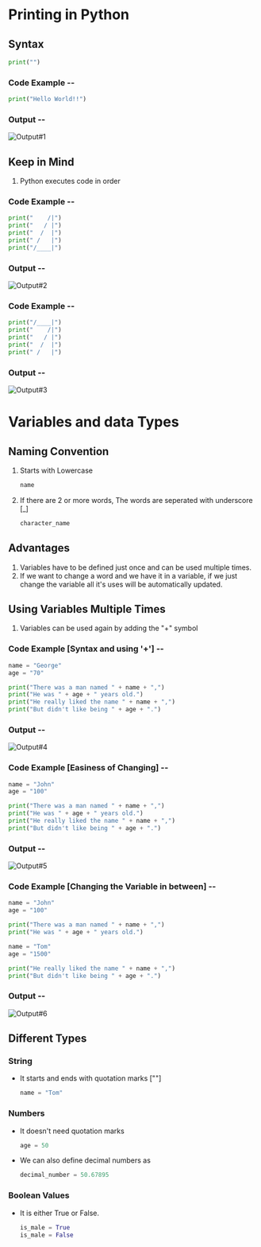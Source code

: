 # Printing in Python

## Syntax
```python
print("")
```

### Code Example --
```python
print("Hello World!!")
```
### Output --
![Output#1](https://github.com/coder-sahaya-noel/Python-Beginner/blob/main/images/Output-1.PNG "Output 1")

## Keep in Mind
   1. Python executes code in order

### Code Example --
```python
print("    /|")
print("   / |")
print("  /  |")
print(" /   |")
print("/____|")
```
### Output --
![Output#2](https://github.com/coder-sahaya-noel/Python-Beginner/blob/main/images/Output-2.PNG "Output 2")

### Code Example --
```python
print("/____|")
print("    /|")
print("   / |")
print("  /  |")
print(" /   |")
```

### Output --
![Output#3](https://github.com/coder-sahaya-noel/Python-Beginner/blob/main/images/Output-3.PNG "Output 3")

# Variables and data Types
## Naming Convention
   1. Starts with Lowercase  
      ``` python
      name
      ```
   2. If there are 2 or more words, The words are seperated with underscore [_]  
      ```python
      character_name
      ```

## Advantages
   1. Variables have to be defined just once and can be used multiple times.
   2. If we want to change a word and we have it in a variable, if we just change the variable all it's uses will be automatically updated.

## Using Variables Multiple Times
   1. Variables can be used again by adding the "+" symbol

### Code Example [Syntax and using '+'] --
```python
name = "George"
age = "70"

print("There was a man named " + name + ",")
print("He was " + age + " years old.")
print("He really liked the name " + name + ",")
print("But didn't like being " + age + ".")
```

### Output --
![Output#4](https://github.com/coder-sahaya-noel/Python-Beginner/blob/main/images/Output-4.PNG "Output 4")

### Code Example [Easiness of Changing] --
```python
name = "John"
age = "100"

print("There was a man named " + name + ",")
print("He was " + age + " years old.")
print("He really liked the name " + name + ",")
print("But didn't like being " + age + ".")
```
### Output --
![Output#5](https://github.com/coder-sahaya-noel/Python-Beginner/blob/main/images/Output-5.PNG "Output 5")

### Code Example [Changing the Variable in between] --
```python
name = "John"
age = "100"

print("There was a man named " + name + ",")
print("He was " + age + " years old.")

name = "Tom"
age = "1500"

print("He really liked the name " + name + ",")
print("But didn't like being " + age + ".")
```
### Output --
![Output#6](https://github.com/coder-sahaya-noel/Python-Beginner/blob/main/images/Output-6.PNG "Output 6")

## Different Types
### String
   + It starts and ends with quotation marks [""]  
       ``` python
       name = "Tom"
       ```

### Numbers
   + It doesn't need quotation marks  
       ``` python
       age = 50
       ```
   + We can also define decimal numbers as  
       ``` python
       decimal_number = 50.67895
       ```

### Boolean Values
   + It is either True or False.  
       ``` python
       is_male = True  
       is_male = False
       ```
